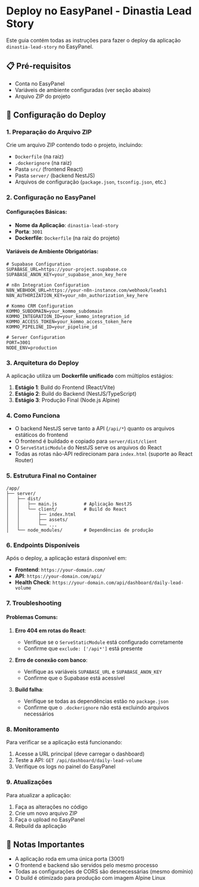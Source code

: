 # Deploy no EasyPanel - Dinastia Lead Story

Este guia contém todas as instruções para fazer o deploy da aplicação `dinastia-lead-story` no EasyPanel.

## 📋 Pré-requisitos

- Conta no EasyPanel
- Variáveis de ambiente configuradas (ver seção abaixo)
- Arquivo ZIP do projeto

## 🚀 Configuração do Deploy

### 1. Preparação do Arquivo ZIP

Crie um arquivo ZIP contendo todo o projeto, incluindo:
- `Dockerfile` (na raiz)
- `.dockerignore` (na raiz)
- Pasta `src/` (frontend React)
- Pasta `server/` (backend NestJS)
- Arquivos de configuração (`package.json`, `tsconfig.json`, etc.)

### 2. Configuração no EasyPanel

#### Configurações Básicas:
- **Nome da Aplicação**: `dinastia-lead-story`
- **Porta**: `3001`
- **Dockerfile**: `Dockerfile` (na raiz do projeto)

#### Variáveis de Ambiente Obrigatórias:

```env
# Supabase Configuration
SUPABASE_URL=https://your-project.supabase.co
SUPABASE_ANON_KEY=your_supabase_anon_key_here

# n8n Integration Configuration
N8N_WEBHOOK_URL=https://your-n8n-instance.com/webhook/leads1
N8N_AUTHORIZATION_KEY=your_n8n_authorization_key_here

# Kommo CRM Configuration
KOMMO_SUBDOMAIN=your_kommo_subdomain
KOMMO_INTEGRATION_ID=your_kommo_integration_id
KOMMO_ACCESS_TOKEN=your_kommo_access_token_here
KOMMO_PIPELINE_ID=your_pipeline_id

# Server Configuration
PORT=3001
NODE_ENV=production
```

### 3. Arquitetura do Deploy

A aplicação utiliza um **Dockerfile unificado** com múltiplos estágios:

1. **Estágio 1**: Build do Frontend (React/Vite)
2. **Estágio 2**: Build do Backend (NestJS/TypeScript)
3. **Estágio 3**: Produção Final (Node.js Alpine)

### 4. Como Funciona

- O backend NestJS serve tanto a API (`/api/*`) quanto os arquivos estáticos do frontend
- O frontend é buildado e copiado para `server/dist/client`
- O `ServeStaticModule` do NestJS serve os arquivos do React
- Todas as rotas não-API redirecionam para `index.html` (suporte ao React Router)

### 5. Estrutura Final no Container

```
/app/
├── server/
│   ├── dist/
│   │   ├── main.js          # Aplicação NestJS
│   │   └── client/          # Build do React
│   │       ├── index.html
│   │       ├── assets/
│   │       └── ...
│   └── node_modules/        # Dependências de produção
```

### 6. Endpoints Disponíveis

Após o deploy, a aplicação estará disponível em:
- **Frontend**: `https://your-domain.com/`
- **API**: `https://your-domain.com/api/`
- **Health Check**: `https://your-domain.com/api/dashboard/daily-lead-volume`

### 7. Troubleshooting

#### Problemas Comuns:

1. **Erro 404 em rotas do React**:
   - Verifique se o `ServeStaticModule` está configurado corretamente
   - Confirme que `exclude: ['/api*']` está presente

2. **Erro de conexão com banco**:
   - Verifique as variáveis `SUPABASE_URL` e `SUPABASE_ANON_KEY`
   - Confirme que o Supabase está acessível

3. **Build falha**:
   - Verifique se todas as dependências estão no `package.json`
   - Confirme que o `.dockerignore` não está excluindo arquivos necessários

### 8. Monitoramento

Para verificar se a aplicação está funcionando:
1. Acesse a URL principal (deve carregar o dashboard)
2. Teste a API: `GET /api/dashboard/daily-lead-volume`
3. Verifique os logs no painel do EasyPanel

### 9. Atualizações

Para atualizar a aplicação:
1. Faça as alterações no código
2. Crie um novo arquivo ZIP
3. Faça o upload no EasyPanel
4. Rebuild da aplicação

## 📝 Notas Importantes

- A aplicação roda em uma única porta (3001)
- O frontend e backend são servidos pelo mesmo processo
- Todas as configurações de CORS são desnecessárias (mesmo domínio)
- O build é otimizado para produção com imagem Alpine Linux